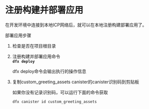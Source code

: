 # 注册构建并部署应用

在开发环境中连接到本地ICP网络后，就可以在本地注册构建部署应用了。

部署应用步骤

1. 检查是否在项目根目录
2. 注册构建并部署应用命令  
   **`dfx deploy`**

   dfx deploy命令会输出执行的操作信息

3. 复制custom\_greeting\_assets canister的canister识别码到剪贴板  


   如果你没有记录识别码，可以运行下面的命令获取

   ```text
   dfx canister id custom_greeting_assets
   ```



